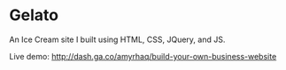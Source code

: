 Gelato
======

An Ice Cream site I built using HTML, CSS, JQuery, and JS.

Live demo: http://dash.ga.co/amyrhaq/build-your-own-business-website
